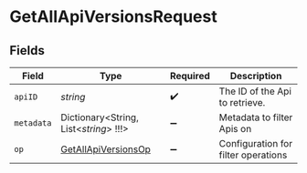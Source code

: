 # GetAllApiVersionsRequest


## Fields

| Field                                                           | Type                                                            | Required                                                        | Description                                                     |
| --------------------------------------------------------------- | --------------------------------------------------------------- | --------------------------------------------------------------- | --------------------------------------------------------------- |
| `apiID`                                                         | *string*                                                        | :heavy_check_mark:                                              | The ID of the Api to retrieve.                                  |
| `metadata`                                                      | Dictionary<String, List<*string*>   !!!>                        | :heavy_minus_sign:                                              | Metadata to filter Apis on                                      |
| `op`                                                            | [GetAllApiVersionsOp](../../Models/Apis/GetAllApiVersionsOp.md) | :heavy_minus_sign:                                              | Configuration for filter operations                             |